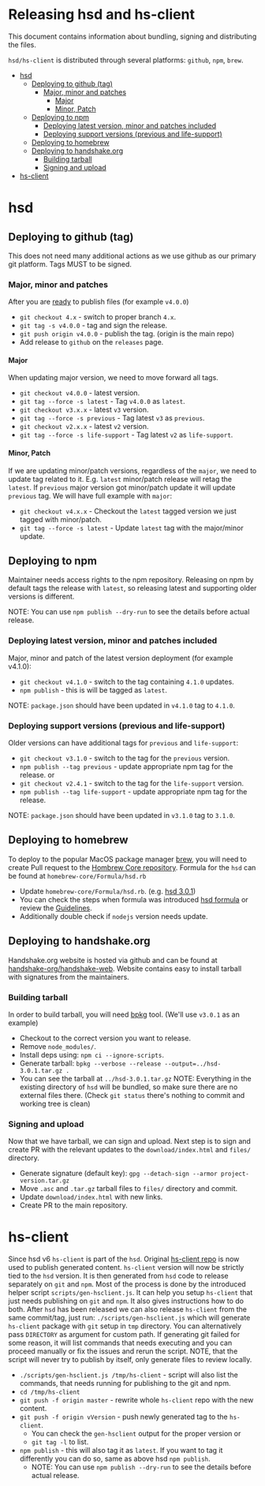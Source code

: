 Releasing hsd and hs-client
===========================

This document contains information about bundling, signing and
distributing the files.

`hsd/hs-client` is distributed through several platforms: `github`, `npm`, `brew`.

<!-- markdown-toc -i release-files.md -->

<!-- toc -->

- [hsd](#hsd)
  * [Deploying to github (tag)](#deploying-to-github-tag)
    + [Major, minor and patches](#major-minor-and-patches)
      - [Major](#major)
      - [Minor, Patch](#minor-patch)
  * [Deploying to npm](#deploying-to-npm)
    + [Deploying latest version, minor and patches included](#deploying-latest-version-minor-and-patches-included)
    + [Deploying support versions (previous and life-support)](#deploying-support-versions-previous-and-life-support)
  * [Deploying to homebrew](#deploying-to-homebrew)
  * [Deploying to handshake.org](#deploying-to-handshakeorg)
    + [Building tarball](#building-tarball)
    + [Signing and upload](#signing-and-upload)
- [hs-client](#hs-client)

<!-- tocstop -->

# hsd
## Deploying to github (tag)

  This does not need many additional actions as we use github as our primary
git platform. Tags MUST to be signed.

### Major, minor and patches
After you are [ready](./release-process.md) to publish files (for example
`v4.0.0`)
  - `git checkout 4.x` - switch to proper branch `4.x`.
  - `git tag -s v4.0.0` - tag and sign the release.
  - `git push origin v4.0.0` - publish the tag. (origin is the main repo)
  - Add release to `github` on the `releases` page.

#### Major
  When updating major version, we need to move forward all tags.
  - `git checkout v4.0.0` - latest version.
  - `git tag --force -s latest` - Tag `v4.0.0` as `latest`.
  - `git checkout v3.x.x` - latest `v3` version.
  - `git tag --force -s previous` - Tag latest `v3` as `previous`.
  - `git checkout v2.x.x` - latest `v2` version.
  - `git tag --force -s life-support` - Tag latest `v2` as `life-support`.

#### Minor, Patch
  If we are updating minor/patch versions, regardless of the `major`, we
need to update tag related to it. E.g. `latest` minor/patch release will
retag the `latest`. If `previous` major version got minor/patch update
it will update `previous` tag. We will have full example with `major`:
  - `git checkout v4.x.x` - Checkout the `latest` tagged version we just tagged
    with minor/patch.
  - `git tag --force -s latest` - Update `latest` tag with the major/minor
    update.

## Deploying to npm
  Maintainer needs access rights to the npm repository. Releasing
on npm by default tags the release with `latest`, so releasing latest
and supporting older versions is different.

NOTE: You can use `npm publish --dry-run` to see the details before actual
release.

### Deploying latest version, minor and patches included
Major, minor and patch of the latest version deployment (for example v4.1.0):
  - `git checkout v4.1.0` - switch to the tag containing `4.1.0` updates.
  - `npm publish` - this is will be tagged as `latest`.

NOTE: `package.json` should have been updated in `v4.1.0` tag to `4.1.0`.

### Deploying support versions (previous and life-support)
Older versions can have additional tags for `previous` and `life-support`:
  - `git checkout v3.1.0` - switch to the tag for the `previous` version.
  - `npm publish --tag previous` - update appropriate npm tag for the release.
or
  - `git checkout v2.4.1` - switch to the tag for the `life-support` version.
  - `npm publish --tag life-support` - update appropriate npm tag for the
    release.

NOTE: `package.json` should have been updated in `v3.1.0` tag to `3.1.0`.

## Deploying to homebrew
  To deploy to the popular MacOS package manager [brew][homebrew], you will
need to create Pull request to the [Hombrew Core repository][homebrew-repo].
Formula for the `hsd` can be found at `homebrew-core/Formula/hsd.rb`
  - Update `homebrew-core/Formula/hsd.rb`. (e.g. [hsd 3.0.1][homebrew-update])
  - You can check the steps when formula was introduced
    [hsd formula][homebrew-new-formula] or review the
    [Guidelines][homebrew-guidelines].
  - Additionally double check if `nodejs` version needs update.

## Deploying to handshake.org
  Handshake.org website is hosted via github and can be found at
[handshake-org/handshake-web][handshake-web]. Website contains easy to install
tarball with signatures from the maintainers.

### Building tarball
  In order to build tarball, you will need [bpkg][bpkg] tool.
(We'll use `v3.0.1` as an example)
  - Checkout to the correct version you want to release.
  - Remove `node_modules/`.
  - Install deps using: `npm ci --ignore-scripts`.
  - Generate tarball: `bpkg --verbose --release --output=../hsd-3.0.1.tar.gz .`
  - You can see the tarball at `../hsd-3.0.1.tar.gz`
NOTE: Everything in the existing directory of `hsd` will be bundled, so make
sure there are no external files there. (Check `git status` there's nothing to
commit and working tree is clean)

### Signing and upload
  Now that we have tarball, we can sign and upload. Next step is to sign
and create PR with the relevant updates to the `download/index.html` and
`files/` directory.
  - Generate signature (default key):
    `gpg --detach-sign --armor project-version.tar.gz`
  - Move `.asc` and `.tar.gz` tarball files to `files/` directory and commit.
  - Update `download/index.html` with new links.
  - Create PR to the main repository.

# hs-client
  Since hsd v6 `hs-client` is part of the `hsd`. Original [hs-client repo][hsclient] is now used to
publish generated content. `hs-client` version will now be strictly tied to
the `hsd` version. It is then generated from `hsd` code to release separately on
`git` and `npm`. Most of the process is done by the introduced helper script
`scripts/gen-hsclient.js`. It can help you setup `hs-client` that just needs
publishing on `git` and `npm`. It also gives instructions how to do both.
  After `hsd` has been released we can also release `hs-client` from the same
commit/tag, just run: `./scripts/gen-hsclient.js` which will generate `hs-client`
package with `git` setup in `tmp` directory. You can alternatively pass
`DIRECTORY` as argument for custom path. If generating git failed for some
reason, it will list commands that needs executing and you can proceed manually
or fix the issues and rerun the script. NOTE, that the script will never try to
publish by itself, only generate files to review locally.
  - `./scripts/gen-hsclient.js /tmp/hs-client` - script will also list the commands,
    that needs running for publishing to the git and npm.
  - `cd /tmp/hs-client`
  - `git push -f origin master` - rewrite whole `hs-client` repo with the new content.
  - `git push -f origin vVersion` - push newly generated tag to the `hs-client`.
    - You can check the `gen-hsclient` output for the proper version or
    - `git tag -l` to list.
  - `npm publish` - this will also tag it as `latest`. If you want to tag it differently
    you can do so, same as above hsd `npm publish`.
    - NOTE: You can use `npm publish --dry-run` to see the details before actual
      release.


[homebrew]: https://brew.sh/
[homebrew-repo]: https://github.com/Homebrew/homebrew-core
[homebrew-new-formula]: https://github.com/Homebrew/homebrew-core/pull/51014
[homebrew-update]: https://github.com/Homebrew/homebrew-core/pull/87779/files
[homebrew-guidelines]: https://github.com/Homebrew/homebrew-core/blob/master/CONTRIBUTING.md
[handshake-web]: https://github.com/handshake-org/handshake-web/
[bpkg]: https://github.com/chjj/bpkg
[hsclient]: https://github.com/handshake-org/hs-client
